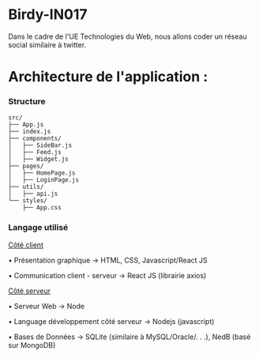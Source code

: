 # Birdy-IN017
Dans le cadre de l'UE Technologies du Web, nous allons coder un réseau social similaire à twitter. 

<h1> Architecture de l'application : </h1>

<h3> Structure </h3>

~~~
src/
├── App.js
├── index.js
├── components/
│   ├── SideBar.js
│   ├── Feed.js
│   ├── Widget.js
├── pages/
│   ├── HomePage.js
│   ├── LoginPage.js
├── utils/
│   ├── api.js
└── styles/
    ├── App.css
~~~

<h3>Langage utilisé </h3>

<u>Côté client </u>

• Présentation graphique
→ HTML, CSS, Javascript/React JS

• Communication client - serveur
→ React JS (librairie axios)


<u>Côté serveur </u>

• Serveur Web
→ Node

• Language développement côté serveur
→ Nodejs (javascript)

• Bases de Données
→ SQLite (similaire à MySQL/Oracle/. . .), NedB (basé sur MongoDB)
